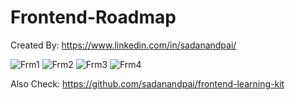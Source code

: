 # Frontend-Roadmap

Created By: https://www.linkedin.com/in/sadanandpai/

![Frm1](https://user-images.githubusercontent.com/47420910/154064619-c3e5adc0-2fa4-4f90-928a-fce8aa976b69.jpeg)
![Frm2](https://user-images.githubusercontent.com/47420910/154064659-55b98951-5f42-48b0-a468-553fdd56b20a.jpeg)
![Frm3](https://user-images.githubusercontent.com/47420910/154064671-dc87e00e-27a0-4cea-a77c-b05613404a23.jpeg)
![Frm4](https://user-images.githubusercontent.com/47420910/154064711-3959b12b-d906-4771-b5a6-9c73058b16ab.jpeg)


Also Check: https://github.com/sadanandpai/frontend-learning-kit
